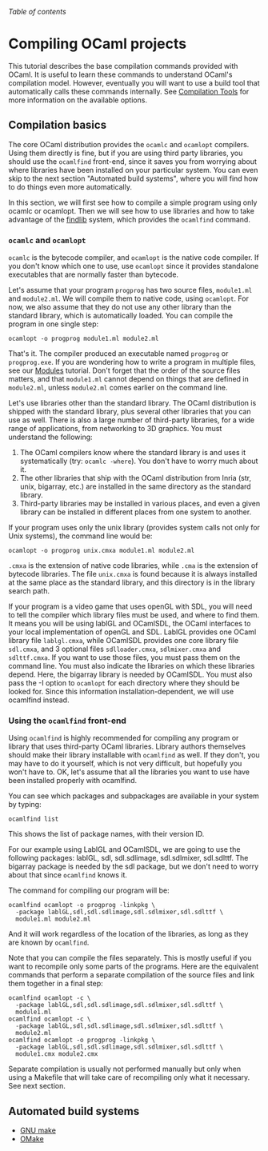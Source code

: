 <!-- ((! set title Compiling OCaml projects !)) ((! set learn !)) -->

*Table of contents*

# Compiling OCaml projects

This tutorial describes the base compilation commands provided with
OCaml. It is useful to learn these commands to understand OCaml's
compilation model. However, eventually you will want to use a build tool
that automatically calls these commands internally. See [Compilation
Tools](dev_tools.html#Compilationtools) for more information on the
available options.

## Compilation basics
The core OCaml distribution provides the `ocamlc` and `ocamlopt`
compilers. Using them directly is fine, but if you are using third party
libraries, you should use the `ocamlfind` front-end, since it saves you
from worrying about where libraries have been installed on your
particular system. You can even skip to the next section "Automated
build systems", where you will find how to do things even more
automatically.

In this section, we will first see how to compile a simple program using
only ocamlc or ocamlopt. Then we will see how to use libraries and how
to take advantage of the
[findlib](http://www.camlcity.org/archive/programming/findlib.html)
system, which provides the `ocamlfind` command.

###  `ocamlc` and `ocamlopt`
`ocamlc` is the bytecode compiler, and `ocamlopt` is the native code
compiler. If you don't know which one to use, use `ocamlopt` since it
provides standalone executables that are normally faster than bytecode.

Let's assume that your program `progprog` has two source files,
`module1.ml` and `module2.ml`. We will compile them to native code,
using `ocamlopt`. For now, we also assume that they do not use any other
library than the standard library, which is automatically loaded. You
can compile the program in one single step:

```shell
ocamlopt -o progprog module1.ml module2.ml
```
That's it. The compiler produced an executable named `progprog` or
`progprog.exe`. If you are wondering how to write a program in multiple
files, see our [Modules](modules.html "Modules") tutorial. Don't forget
that the order of the source files matters, and that `module1.ml` cannot
depend on things that are defined in `module2.ml`, unless `module2.ml`
comes earlier on the command line.

Let's use libraries other than the standard library. The OCaml
distribution is shipped with the standard library, plus several other
libraries that you can use as well. There is also a large number of
third-party libraries, for a wide range of applications, from networking
to 3D graphics. You must understand the following:

1. The OCaml compilers know where the standard library is and uses it
 systematically (try: `ocamlc -where`). You don't have to worry much
 about it.
1. The other libraries that ship with the OCaml distribution from Inria
 (str, unix, bigarray, etc.) are installed in the same directory as
 the standard library.
1. Third-party libraries may be installed in various places, and even a
 given library can be installed in different places from one system
 to another.

If your program uses only the unix library (provides system calls not
only for Unix systems), the command line would be:

```shell
ocamlopt -o progprog unix.cmxa module1.ml module2.ml
```
`.cmxa` is the extension of native code libraries, while `.cma` is the
extension of bytecode libraries. The file `unix.cmxa` is found because
it is always installed at the same place as the standard library, and
this directory is in the library search path.

If your program is a video game that uses openGL with SDL, you will need
to tell the compiler which library files must be used, and where to find
them. It means you will be using lablGL and OCamlSDL, the OCaml
interfaces to your local implementation of openGL and SDL. LablGL
provides one OCaml library file `lablgl.cmxa`, while OCamlSDL provides
one core library file `sdl.cmxa`, and 3 optional files `sdlloader.cmxa`,
`sdlmixer.cmxa` and `sdlttf.cmxa`. If you want to use those files, you
must pass them on the command line. You must also indicate the libraries
on which these libraries depend. Here, the bigarray library is needed by
OCamlSDL. You must also pass the -I option to `ocamlopt` for each
directory where they should be looked for. Since this information
installation-dependent, we will use ocamlfind instead.

###  Using the `ocamlfind` front-end
Using `ocamlfind` is highly recommended for compiling any program or
library that uses third-party OCaml libraries. Library authors
themselves should make their library installable with `ocamlfind` as
well. If they don't, you may have to do it yourself, which is not very
difficult, but hopefully you won't have to. OK, let's assume that all
the libraries you want to use have been installed properly with
ocamlfind.

You can see which packages and subpackages are available in your system
by typing:

```shell
ocamlfind list
```
This shows the list of package names, with their version ID.

For our example using LablGL and OCamlSDL, we are going to use the
following packages: lablGL, sdl, sdl.sdlimage, sdl.sdlmixer, sdl.sdlttf.
The bigarray package is needed by the sdl package, but we don't need to
worry about that since `ocamlfind` knows it.

The command for compiling our program will be:

```shell
ocamlfind ocamlopt -o progprog -linkpkg \
  -package lablGL,sdl,sdl.sdlimage,sdl.sdlmixer,sdl.sdlttf \
  module1.ml module2.ml
```
And it will work regardless of the location of the libraries, as long as
they are known by `ocamlfind`.

Note that you can compile the files separately. This is mostly useful if
you want to recompile only some parts of the programs. Here are the
equivalent commands that perform a separate compilation of the source
files and link them together in a final step:

```shell
ocamlfind ocamlopt -c \
  -package lablGL,sdl,sdl.sdlimage,sdl.sdlmixer,sdl.sdlttf \
  module1.ml
ocamlfind ocamlopt -c \
  -package lablGL,sdl,sdl.sdlimage,sdl.sdlmixer,sdl.sdlttf \
  module2.ml
ocamlfind ocamlopt -o progprog -linkpkg \
  -package lablGL,sdl,sdl.sdlimage,sdl.sdlmixer,sdl.sdlttf \
  module1.cmx module2.cmx
```
Separate compilation is usually not performed manually but only when
using a Makefile that will take care of recompiling only what it
necessary. See next section.

## Automated build systems

- [GNU make](compiling_with_gnu_make.html)
- [OMake](compiling_with_omake.html)
